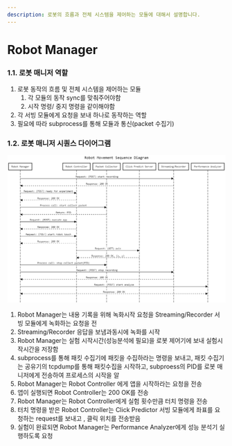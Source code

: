 ```yaml
---
description: 로봇의 흐름과 전체 시스템을 제어하는 모듈에 대해서 설명합니다.
---
```


# Robot Manager

### 1.1. 로봇 매니저 역할 

1. 로봇 동작의 흐름 및 전체 시스템을 제어하는 모듈  
   1. 각 모듈의 동작 sync를 맞춰주어야함
   2. 시작 명령/ 중지 명령을 같이해야함
2. 각 서빙 모듈에게 요청을 보내 하나로 동작하는 역할 
3. 필요에 따라 subprocess를 통해 모듈과 통신\(packet 수집기\)

### 1.2. 로봇 매니저 시퀀스 다이어그램 



![&#xB85C;&#xBD07; &#xB9E4;&#xB2C8;&#xC800;&#xC758; &#xB3D9;&#xC791; &#xC2DC;&#xD000;&#xC2A4; &#xB2E4;&#xC774;&#xC544;&#xADF8;&#xB7A8;](../.gitbook/assets/image%20%2812%29.png)

1. Robot Manager는 내용 기록을 위해 녹화시작 요청을 Streaming/Recorder 서빙 모듈에게 녹화하는 요청을 전
2. Streaming/Recorder 응답을 보냄과동시에 녹화를 시작
3. Robot Manager는 실험 시작시간\(성능분석에 필요\)을 로봇 제어기에 보내 실험시작시간을 저장함
4. subprocess를 통해 패킷 수집기에 패킷을 수집하라는 명령을 보내고, 패킷 수집기는 공유기의 tcpdump를 통해 패킷수집을 시작하고, subproess의 PID를 로봇 매니저에게 전송하여 프로세스의 시작을 알
5. Robot Manager는 Robot Controller 에게 앱을 시작하라는 요청을 전송
6. 앱이 실행되면 Robot Controller는 200 OK를 전송 
7. Robot Manager는 Robot Controller에게 실험 횟수만큼 터치 명령을 전송
8. 터치 명령을 받은 Robot Controller는 Click Predictor 서빙 모듈에게 좌표를 요청하는 request를 보내고 , 클릭 위치를 전송받음
9. 실험이 완료되면 Robot Manager는 Performance Analyzer에게 성능 분석기 실행하도록 요청 

